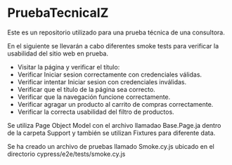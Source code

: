 # PruebaTecnicaIZ
Este es un repositorio utilizado para una prueba técnica de una consultora.

En el siguiente se llevarán a cabo diferentes smoke tests para verificar la usabilidad del sitio web en prueba.

- Visitar la página y verificar el título:
- Verificar Iniciar sesion correctamente con credenciales válidas.
- Verificar intentar Iniciar sesion con credenciales inválidas.
- Verificar que el título de la página sea correcto.
- Verificar que la navegación funcione correctamente.
- Verificar agragar un producto al carrito de compras correctamente.
- Verificar la correcta usabilidad del filtro de productos.

  
Se utiliza Page Object Model con el archivo llamadao Base.Page.ja dentro de la carpeta Support y también se utilizan Fixtures para diferente data. 

Se ha creado un archivo de pruebas llamado Smoke.cy.js ubicado en el directorio cypress/e2e/tests/smoke.cy.js
